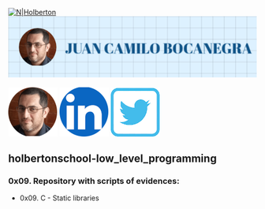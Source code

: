 [![N|Holberton](https://www.holbertonschool.com/holberton-logo.png)](https://www.holbertonschool.com/co/en)
[![N|logo](https://raw.githubusercontent.com/jbocane6/logos/main/milogo.png)](#)
\
\
[![N|foto](https://raw.githubusercontent.com/jbocane6/logos/main/foto.png)](https://github.com/jbocane6)
[![N|Linkedin](https://raw.githubusercontent.com/jbocane6/logos/main/linkedin.png)](https://www.linkedin.com/in/juan-camilo-bocanegra-osorio-18b1821a6/)
[![N|Twitter](https://raw.githubusercontent.com/jbocane6/logos/main/twitter.png)](https://twitter.com/Juanoso07555284)

## holbertonschool-low_level_programming

### 0x09. Repository with scripts of evidences:

- 0x09. C - Static libraries

